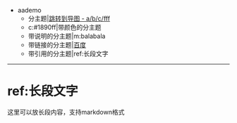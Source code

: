 - aademo
	- 分主题|[跳转到导图 - a/b/c/fff](gmap://a/b/c/fff)
	- c:#1890ff|带颜色的分主题
	- 带说明的分主题|m:balabala
	- 带链接的分主题|[百度](https://baidu.com)
	- 带引用的分主题|ref:长段文字

***
# ref:长段文字
这里可以放长段内容，支持markdown格式